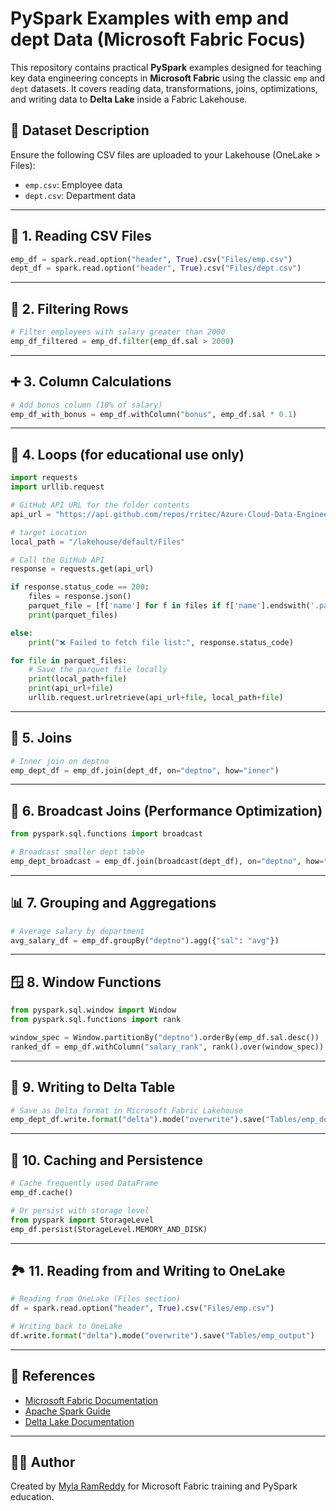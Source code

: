 # PySpark Examples with emp and dept Data (Microsoft Fabric Focus)

This repository contains practical **PySpark** examples designed for teaching key data engineering concepts in **Microsoft Fabric** using the classic `emp` and `dept` datasets. It covers reading data, transformations, joins, optimizations, and writing data to **Delta Lake** inside a Fabric Lakehouse.


## 📁 Dataset Description

Ensure the following CSV files are uploaded to your Lakehouse (OneLake > Files):

- `emp.csv`: Employee data
- `dept.csv`: Department data

---

## 🧱 1. Reading CSV Files

```python
emp_df = spark.read.option("header", True).csv("Files/emp.csv")
dept_df = spark.read.option("header", True).csv("Files/dept.csv")
````

---

## 🔎 2. Filtering Rows

```python
# Filter employees with salary greater than 2000
emp_df_filtered = emp_df.filter(emp_df.sal > 2000)
```

---

## ➕ 3. Column Calculations

```python
# Add bonus column (10% of salary)
emp_df_with_bonus = emp_df.withColumn("bonus", emp_df.sal * 0.1)
```

---

## 🔁 4. Loops (for educational use only)

```python
import requests
import urllib.request

# GitHub API URL for the folder contents
api_url = "https://api.github.com/repos/rritec/Azure-Cloud-Data-Engineering/contents/Lab%20Data/sample-data/parquet/"

# target Location
local_path = "/lakehouse/default/Files"

# Call the GitHub API
response = requests.get(api_url)

if response.status_code == 200:
    files = response.json()
    parquet_file = [f['name'] for f in files if f['name'].endswith('.parquet')]
    print(parquet_files)

else:
    print("❌ Failed to fetch file list:", response.status_code)

for file in parquet_files:     
    # Save the parquet file locally
    print(local_path+file)
    print(api_url+file)
    urllib.request.urlretrieve(api_url+file, local_path+file)
```

---

## 🔗 5. Joins

```python
# Inner join on deptno
emp_dept_df = emp_df.join(dept_df, on="deptno", how="inner")
```

---

## 📡 6. Broadcast Joins (Performance Optimization)

```python
from pyspark.sql.functions import broadcast

# Broadcast smaller dept table
emp_dept_broadcast = emp_df.join(broadcast(dept_df), on="deptno", how="inner")
```

---

## 📊 7. Grouping and Aggregations

```python
# Average salary by department
avg_salary_df = emp_df.groupBy("deptno").agg({"sal": "avg"})
```

---

## 🪟 8. Window Functions

```python
from pyspark.sql.window import Window
from pyspark.sql.functions import rank

window_spec = Window.partitionBy("deptno").orderBy(emp_df.sal.desc())
ranked_df = emp_df.withColumn("salary_rank", rank().over(window_spec))
```

---

## 💾 9. Writing to Delta Table

```python
# Save as Delta format in Microsoft Fabric Lakehouse
emp_dept_df.write.format("delta").mode("overwrite").save("Tables/emp_dept_delta")
```

---

## 🔄 10. Caching and Persistence

```python
# Cache frequently used DataFrame
emp_df.cache()

# Or persist with storage level
from pyspark import StorageLevel
emp_df.persist(StorageLevel.MEMORY_AND_DISK)
```

---

## 🏞️ 11. Reading from and Writing to OneLake

```python
# Reading from OneLake (Files section)
df = spark.read.option("header", True).csv("Files/emp.csv")

# Writing back to OneLake
df.write.format("delta").mode("overwrite").save("Tables/emp_output")
```

---



## 🔗 References

* [Microsoft Fabric Documentation](https://learn.microsoft.com/fabric)
* [Apache Spark Guide](https://spark.apache.org/docs/latest/)
* [Delta Lake Documentation](https://delta.io/)

---

## 👨‍💻 Author

Created by [Myla RamReddy](https://datahexa.com) for Microsoft Fabric training and PySpark education.

```

